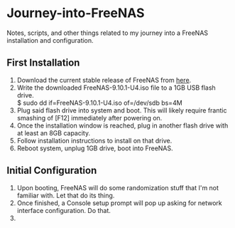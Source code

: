 # Journey-into-FreeNAS
Notes, scripts, and other things related to my journey into a FreeNAS installation and configuration.

## First Installation

1. Download the current stable release of FreeNAS from [here](http://www.freenas.org/download-freenas-release/).
2. Write the downloaded FreeNAS-9.10.1-U4.iso file to a 1GB USB flash drive.  
    $ sudo dd if=FreeNAS-9.10.1-U4.iso of=/dev/sdb bs=4M
3. Plug said flash drive into system and boot.
This will likely require frantic smashing of [F12] immediately after powering on.
4. Once the installation window is reached, plug in another flash drive with at least an 8GB capacity.
5. Follow installation instructions to install on that drive.
6. Reboot system, unplug 1GB drive, boot into FreeNAS.

## Initial Configuration
1. Upon booting, FreeNAS will do some randomization stuff that I'm not familiar with.
Let that do its thing.
2. Once finished, a Console setup prompt will pop up asking for network interface configuration.
Do that.
3. 
